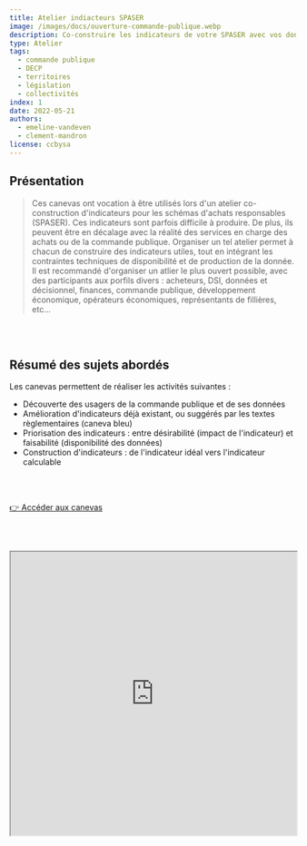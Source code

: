 ```yaml
---
title: Atelier indiacteurs SPASER
image: /images/docs/ouverture-commande-publique.webp
description: Co-construire les indicateurs de votre SPASER avec vos données (ouvertes)
type: Atelier
tags:
  - commande publique
  - DECP
  - territoires
  - législation
  - collectivités
index: 1
date: 2022-05-21
authors:
  - emeline-vandeven
  - clement-mandron
license: ccbysa
--- 
```


## Présentation

> Ces canevas ont vocation à être utilisés lors d'un atelier co-construction d'indicateurs pour les schémas d'achats responsables (SPASER). Ces indicateurs sont parfois difficile à produire. De plus, ils peuvent être en décalage avec la réalité des services en charge des achats ou de la commande publique. Organiser un tel atelier permet à chacun de construire des indicateurs utiles, tout en intégrant les contraintes techniques de disponibilité et de production de la donnée. Il est recommandé d'organiser un atlier le plus ouvert possible, avec des participants aux porfils divers : acheteurs, DSI, données et décisionnel, finances, commande publique, développement économique, opérateurs économiques, représentants de fillières, etc...

<br></br>

## Résumé des sujets abordés

Les canevas permettent de réaliser les activités suivantes :

- Découverte des usagers de la commande publique et de ses données
- Amélioration d'indicateurs déjà existant, ou suggérés par les textes règlementaires (caneva bleu)
- Priorisation des indicateurs : entre désirabilité (impact de l'indicateur) et faisabilité (disponibilité des données)
- Construction d'indicateurs : de l'indicateur idéal vers l'indicateur calculable

<br></br>

<a href="https://docs.google.com/presentation/d/1BOYPNEaRi1VZbjf70U1GWO5iD2sOyv7D2nhHUBO53qY/preview#slide=id.g134892c1260_0_18" class="customButton">👉 Accéder aux canevas</a>

<br></br>

<div class="responsiveIframe">
  <iframe
    width="100%"
    height="500"
    src="https://docs.google.com/presentation/d/1BOYPNEaRi1VZbjf70U1GWO5iD2sOyv7D2nhHUBO53qY/preview#slide=id.g134892c1260_0_18">
  </iframe>
</div>
